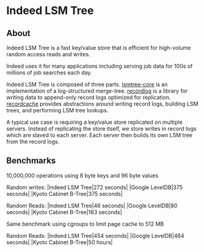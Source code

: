 # Indeed LSM Tree

## About

Indeed LSM Tree is a fast key/value store that is efficient for high-volume random access reads and writes.

Indeed uses it for many applications including serving job data for 100s of millions of job searches each day.

Indeed LSM Tree is composed of three parts.
[lsmtree-core](https://github.com/indeedeng/lsmtree/tree/master/lsmtree-core) is an implementation of a log-structured merge-tree.
[recordlog](https://github.com/indeedeng/lsmtree/tree/master/recordlog) is a library for writing data to append-only record logs optimized for replication.
[recordcache](https://github.com/indeedeng/lsmtree/tree/master/recordcache) provides abstractions around writing record logs, building LSM trees, and performing LSM tree lookups.

A typical use case is requiring a key/value store replicated on multiple servers. Instead of replicating the store itself, we store writes in record logs which are slaved to each server. Each server then builds its own LSM tree from the record logs.

## Benchmarks

10,000,000 operations using 8 byte keys and 96 byte values

Random writes:
|Indeed LSM Tree|272 seconds|
|Google LevelDB|375 seconds|
|Kyoto Cabinet B-Tree|375 seconds|

Random Reads:
|Indeed LSM Tree|46 seconds|
|Google LevelDB|80 seconds|
|Kyoto Cabinet B-Tree|183 seconds|

Same benchmark using cgroups to limit page cache to 512 MB

Random Reads:
|Indeed LSM Tree|454 seconds|
|Google LevelDB|464 seconds|
|Kyoto Cabinet B-Tree|50 hours|